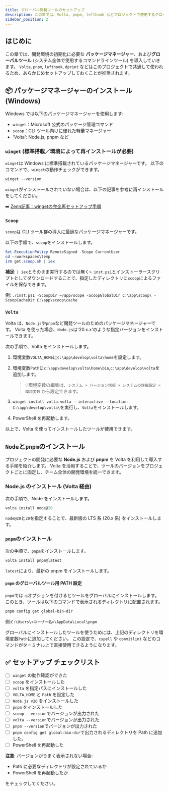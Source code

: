 ```yaml
---
title: グローバル開発ツールのセットアップ
description: この章では、Volta, pnpm, lefthook などプロジェクトで使用するグローバルツールの導入方法について説明します。
sidebar_position: 2
---
```


## はじめに

この章では、開発環境の初期化に必要な **パッケージマネージャー**、および**グローバルツール** (システム全体で使用するコマンドラインツール) を導入していきます。
`Volta`, `pnpm`, `lefthook`, `dprint` などはこのプロジェクトで共通して使われるため、あらかじめセットアップしておくことが推奨されます。

## 📦 パッケージマネージャーのインストール (Windows)

Windows では以下のパッケージマネージャーを使用します:

- `winget`：Microsoft 公式のパッケージ管理コマンド
- `scoop`：CLI ツール向けに優れた軽量マネージャー
- 'Volta': Node.js, pnpm など

### `winget` (標準搭載／環境によって再インストールが必要)

`winget`は Windows に標準搭載されているパッケージマネージャーです。
以下のコマンドで、`winget`の動作チェックができます。

```powershell
winget --version
```

`winget`がインストールされていない場合は、以下の記事を参考に再インストールをしてください。

➡️ [Zenn記事：wingetの完全再セットアップ手順](https://zenn.dev/atsushifx/articles/winhack-setup-reinstall-winget)

### `Scoop`

`scoop`は CLI ツール群の導入に最適なパッケージマネージャーです。

以下の手順で、`scoop`をインストールします。

```powershell
Set-ExecutionPolicy RemoteSigned -Scope CurrentUser
cd ~/workspaces\temp
irm get.scoop.sh | iex
```

**補足**:
`| iex`とそのまま実行するのでは無く`> inst.ps1`とインストーラースクリプトとしてダウンロードすることで、指定したディレクトリに`scoop`によるファイルを保存できます。

<!-- textlint-disable ja-technical-writing/sentence-length -->

例: `./inst.ps1 -ScoopDir ~/app/scope -ScoopGlobalDir C:\app\scoop\ -ScoopCacheDir C:\app\scoop\cache`

<!-- textlint-enable -->

### `Volta`

Volta は、`Node.js`や`pnpm`など開発ツールのためのパッケージマネージャーです。
Volta を使った場合、`Node.js`は'20.x.x'のような指定バージョンをインストールできます。

次の手順で、Volta をインストールします。

1. 環境変数`VOLTA_HOME`に`C:\app\develop\volta\home`を設定します。

2. 環境変数`Path`に`c:\app\develop\volta\home\bin`,`c:\app\develop\volta`を追加します。
   > 💡環境変数の編集は、`システム > バージョン情報 > システムの詳細設定 > 環境変数` から設定できます。

3. `winget install volta.volta --interactive --location C:\app\develop\volta\`を実行し、`Volta`をインストールします。

4. PowerShell を再起動します。

以上で、Volta を使ってインストールしたツールが使用できます。

## `Node`と`pnpm`のインストール

プロジェクトの開発に必要な **Node.js** および **pnpm** を Volta を利用して導入する手順を紹介します。
Volta を活用することで、ツールのバージョンをプロジェクトごとに固定し、チーム全体の開発環境を統一できます。

### Node.js のインストール (Volta 経由)

次の手順で、Node をインストールします。

```powershell
volta install node@20
```

`node@20`と`20`を指定することで、最新版の LTS 系 (20.x 系) をインストールします。

### `pnpm`のインストール

次の手順で、`pnpm`をインストールします。

```powershell
volta install pnpm@latest
```

`latest`により、最新の pnpm をインストールします。

#### `pnpm` のグローバルツール用 PATH 設定

`pnpm`では`-g`オプションを付けるとツールをグローバルにインストールします。
このとき、ツールは以下のコマンドで表示されるディレクトリに配置されます。

```powershell
pnpm config get global-bin-dir
```

例:`C:\Users\<ユーザー名>\AppData\Local\pnpm`

グローバルにインストールしたツールを使うためには、上記のディレクトリを環境変数`Path`に追加してください。
この設定で、`cspell` や `commitlint` などのコマンドがターミナル上で直接使用できるようになります。

## ✅ セットアップ チェックリスト

- [ ] `winget` の動作確認ができた
- [ ] `scoop` をインストールした
- [ ] `volta` を指定パスにインストールした
- [ ] `VOLTA_HOME` と `Path` を設定した
- [ ] `Node.js v20` をインストールした
- [ ] `pnpm` をインストールした
- [ ] `scoop --version`でバージョンが出力された
- [ ] `volta --version`でバージョンが出力された
- [ ] `pnpm --version`でバージョンが出力された
- [ ] `pnpm config get global-bin-dir`で出力されるディレクトリを Path に追加した。
- [ ] PowerShell を再起動した

**注意**:
バージョンがうまく表示されない場合:

- Path に必要なディレクトリが設定されているか
- PowerShell を再起動したか

をチェックしてください。

